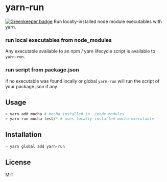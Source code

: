 # yarn-run

[![Greenkeeper badge](https://badges.greenkeeper.io/soenkekluth/yarn-run.svg)](https://greenkeeper.io/)
Run locally-installed node module executables with yarn.


### run local executables from node_modules

Any executable available to an npm / yarn lifecycle script is available to `yarn-run`.

### run script from package.json

if no executable was found locally or global `yarn-run` will run the script of your package.json if any  

## Usage

```bash
> yarn add mocha # mocha installed in ./node_modules
> yarn-run mocha test/* # uses locally installed mocha executable
```

## Installation

```bash
> yarn global add yarn-run
```


## License

MIT
